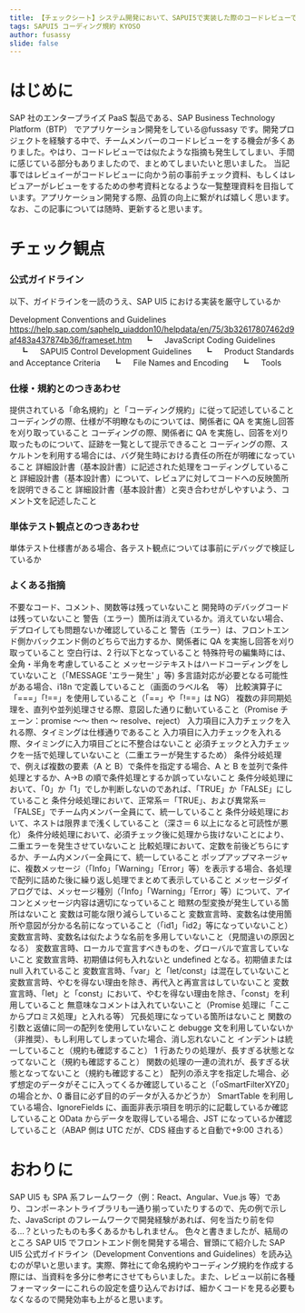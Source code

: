 ```yaml
---
title: 【チェックシート】システム開発において、SAPUI5で実装した際のコードレビューでよくある指摘観点をまとめる
tags: SAPUI5 コーディング規約 KYOSO
author: fusassy
slide: false
---
```


# はじめに

SAP 社のエンタープライズ PaaS 製品である、SAP Business Technology Platform（BTP） でアプリケーション開発をしている@fussasy です。開発プロジェクトを経験する中で、チームメンバーのコードレビューをする機会が多くありました。やはり、コードレビューでは似たような指摘も発生してしまい、手間に感じている部分もありましたので、まとめてしまいたいと思いました。
当記事ではレビュイーがコードレビューに向かう前の事前チェック資料、もしくはレビュアーがレビューをするための参考資料となるような一覧整理資料を目指しています。アプリケーション開発する際、品質の向上に繋がれば嬉しく思います。なお、この記事については随時、更新すると思います。

# チェック観点

### 公式ガイドライン

以下、ガイドラインを一読のうえ、SAP UI5 における実装を厳守しているか

Development Conventions and Guidelines
https://help.sap.com/saphelp_uiaddon10/helpdata/en/75/3b32617807462d9af483a437874b36/frameset.htm
　 ┗ 　 JavaScript Coding Guidelines
　 ┗ 　 SAPUI5 Control Development Guidelines
　 ┗ 　 Product Standards and Acceptance Criteria
　 ┗ 　 File Names and Encoding
　 ┗ 　 Tools

### 仕様・規約とのつきあわせ

提供されている「命名規約」と「コーディング規約」に従って記述していること
コーディングの際、仕様が不明瞭なものについては、関係者に QA を実施し回答を刈り取っていること
コーディングの際、関係者に QA を実施し、回答を刈り取ったものについて、証跡を一覧として提示できること
コーディングの際、スケルトンを利用する場合には、バグ発生時における責任の所在が明確になっていること
詳細設計書（基本設計書）に記述された処理をコーディングしていること
詳細設計書（基本設計書）について、レビュアに対してコードへの反映箇所を説明できること
詳細設計書（基本設計書）と突き合わせがしやすいよう、コメント文を記述したこと

### 単体テスト観点とのつきあわせ

単体テスト仕様書がある場合、各テスト観点については事前にデバッグで検証しているか

### よくある指摘

不要なコード、コメント、関数等は残っていないこと
開発時のデバッグコードは残っていないこと
警告（エラー）箇所は消えているか。消えていない場合、デプロイしても問題ないか確認していること
警告（エラー）は、フロントエンド側かバックエンド側のどちらで出力するか、関係者に QA を実施し回答を刈り取っていること
空白行は、2 行以下となっていること
特殊符号の編集時には、全角・半角を考慮していること
メッセージテキストはハードコーディングをしていないこと（「MESSAGE 'エラー発生' 」等)
多言語対応が必要となる可能性がある場合、i18n で定義していること（画面のラベル名　等）
比較演算子に「===」「!==」を使用していること（「==」や「!==」は NG）
複数の非同期処理を、直列や並列処理させる際、意図した通りに動いていること（Promise チェーン：promise ～～ then ～ resolve、reject）
入力項目に入力チェックを入れる際、タイミングは仕様通りであること
入力項目に入力チェックを入れる際、タイミングに入力項目ごとに不整合はないこと
必須チェックと入力チェックを一括で処理していないこと（二重エラーが発生するため）
条件分岐処理で、例えば複数の要素（A と B）で条件を指定する場合、A と B を並列で条件処理とするか、A→B の順で条件処理とするか誤っていないこと
条件分岐処理において、「0」か「1」でしか判断しないのであれば、「TRUE」か「FALSE」にしていること
条件分岐処理において、正常系＝「TRUE」、および異常系＝「FALSE」でチーム内メンバー全員にて、統一していること
条件分岐処理において、ネストは限界まで浅くしていること（深さ＝ 6 以上になると可読性が悪化）
条件分岐処理において、必須チェック後に処理から抜けないことにより、二重エラーを発生させていないこと
比較処理において、定数を前後どちらにするか、チーム内メンバー全員にて、統一していること
ポップアップマネージャに、複数メッセージ（「Info」「Warning」「Error」等）を表示する場合、各処理で配列に詰めた後に繰り返し処理でまとめて表示していること
メッセージダイアログでは、メッセージ種別（「Info」「Warning」「Error」等）について、アイコンとメッセージ内容は適切になっていること
暗黙の型変換が発生している箇所はないこと
変数は可能な限り減らしていること
変数宣言時、変数名は使用箇所や意図が分かる名前になっていること（「id1」「id2」等になっていないこと）
変数宣言時、変数名は似たような名前を多用していないこと（見間違いの原因となる）
変数宣言時、ローカルで宣言すべきものを、グローバルで宣言していないこと
変数宣言時、初期値は何も入れないと undefined となる。初期値または null 入れていること
変数宣言時、「var」と「let/const」は混在していないこと
変数宣言時、やむを得ない理由を除き、再代入と再宣言はしていないこと
変数宣言時、「let」と「const」において、やむを得ない理由を除き、「const」を利用していること
無意味なコメントは入れていないこと（Promise 処理に「ここからプロミス処理」と入れる等）
冗長処理になっている箇所はないこと
関数の引数と返値に同一の配列を使用していないこと
debugge 文を利用していないか（非推奨）、もし利用してしまっていた場合、消し忘れないこと
インデントは統一していること（規約も確認すること）
1 行あたりの処理が、長すぎる状態となってないこと（規約も確認すること）
関数の処理の一連の流れが、長すぎる状態となってないこと（規約も確認すること）
配列の添え字を指定した場合、必ず想定のデータがそこに入ってくるか確認していること（「oSmartFilterXYZ0」の場合とか、0 番目に必ず目的のデータが入るかどうか）
SmartTable を利用している場合、IgnoreFields に、画面非表示項目を明示的に記載しているか確認していること
OData からデータを取得している場合、JST になっているか確認していること（ABAP 側は UTC だが、CDS 経由すると自動で+9:00 される）

# おわりに

SAP UI5 も SPA 系フレームワーク（例：React、Angular、Vue.js 等）であり、コンポーネントライブラリも一通り揃っていたりするので、先の例で示した、JavaScript のフレームワークで開発経験があれば、何を当たり前を仰る…？といったものも多くあるかもしれません。
色々と書きましたが、結局のところ SAP UI5 でフロントエンド側を開発する場合、冒頭にて紹介した SAP UI5 公式ガイドライン（Development Conventions and Guidelines）を読み込むのが早いと思います。実際、弊社にて命名規約やコーディング規約を作成する際には、当資料を多分に参考にさせてもらいました。また、レビュー以前に各種フォーマッターにこれらの設定を盛り込んでおけば、細かくコードを見る必要もなくなるので開発効率も上がると思います。

